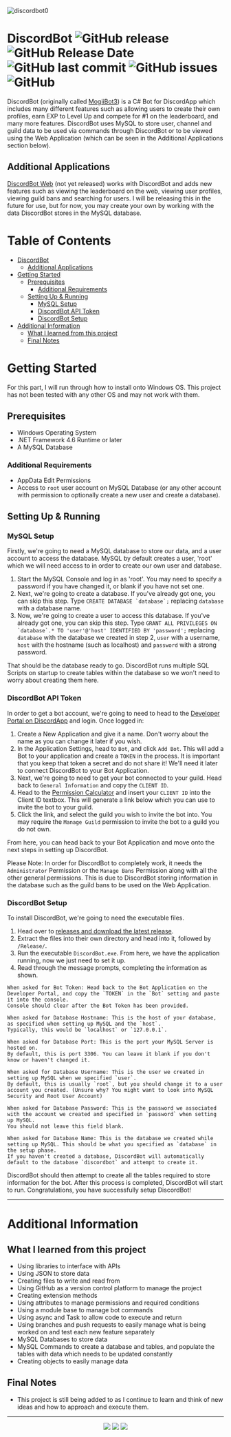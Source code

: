 ![discordbot0](http://imgserv.mythicalcuddles.xyz/DiscordBot/DiscordBot.png)

# DiscordBot ![GitHub release](https://img.shields.io/github/release/MythicalCuddles/DiscordBot.svg) ![GitHub Release Date](https://img.shields.io/github/release-date/MythicalCuddles/DiscordBot.svg) ![GitHub last commit](https://img.shields.io/github/last-commit/MythicalCuddles/DiscordBot.svg) ![GitHub issues](https://img.shields.io/github/issues/MythicalCuddles/DiscordBot.svg) ![GitHub](https://img.shields.io/github/license/MythicalCuddles/DiscordBot.svg)

DiscordBot (originally called [MogiiBot3](https://github.com/MythicalCuddles/MogiiBot3)) is a C# Bot for DiscordApp which includes many different features such as allowing users to create their own profiles, earn EXP to Level Up and compete for #1 on the leaderboard, and many more features. DiscordBot uses MySQL to store user, channel and guild data to be used via commands through DiscordBot or to be viewed using the Web Application (which can be seen in the Additional Applications section below).

## Additional Applications

[DiscordBot Web](https://bot.mythicalcuddles.xyz) (not yet released) works with DiscordBot and adds new features such as viewing the leaderboard on the web, viewing user profiles, viewing guild bans and searching for users. I will be releasing this in the future for use, but for now, you may create your own by working with the data DiscordBot stores in the MySQL database.

# Table of Contents

* [DiscordBot](#discordbot-----)
  * [Additional Applications](#additional-applications)
* [Getting Started](#getting-started)
  * [Prerequisites](#prerequisites)
    * [Additional Requirements](##additional-requirements)
  * [Setting Up & Running](##setting-up--running)
    * [MySQL Setup](#mysql-setup)
    * [DiscordBot API Token](#discordbot-api-token)
    * [DiscordBot Setup](#discordbot-setup)
* [Additional Information](#additional-information)
  * [What I learned from this project](#what-i-learned-from-this-project)
  * [Final Notes](#final-notes)


# Getting Started

For this part, I will run through how to install onto Windows OS. This project has not been tested with any other OS and may not work with them.

## Prerequisites
- Windows Operating System
- .NET Framework 4.6 Runtime or later
- A MySQL Database

### Additional Requirements
- AppData Edit Permissions
- Access to `root` user account on MySQL Database (or any other account with permission to optionally create a new user and create a database).

## Setting Up & Running

### MySQL Setup
Firstly, we're going to need a MySQL database to store our data, and a user account to access the database. MySQL by default creates a user, 'root' which we will need access to in order to create our own user and database.

1. Start the MySQL Console and log in as 'root'. You may need to specify a password if you have changed it, or blank if you have not set one.
2. Next, we're going to create a database. If you've already got one, you can skip this step. Type ``CREATE DATABASE `database`;`` replacing `database` with a database name.
3. Now, we're going to create a user to access this database. If you've already got one, you can skip this step. Type ``GRANT ALL PRIVILEGES ON `database`.* TO 'user'@'host' IDENTIFIED BY 'password';`` replacing `database` with the database we created in step 2, `user` with a username, `host` with the hostname (such as localhost) and `password` with a strong password.

That should be the database ready to go. DiscordBot runs multiple SQL Scripts on startup to create tables within the database so we won't need to worry about creating them here.


### DiscordBot API Token
In order to get a bot account, we're going to need to head to the [Developer Portal on DiscordApp](https://discordapp.com/developers) and login. Once logged in:

1. Create a New Application and give it a name. Don't worry about the name as you can change it later if you wish.
2. In the Application Settings, head to `Bot`, and click `Add Bot`. This will add a Bot to your application and create a `TOKEN` in the process. It is important that you keep that token a secret and do not share it! We'll need it later to connect DiscordBot to your Bot Application.
3. Next, we're going to need to get your bot connected to your guild. Head back to `General Information` and copy the `CLIENT ID`.
4. Head to the [Permission Calculator](https://discordapi.com/permissions.html#8) and insert your `CLIENT ID` into the Client ID textbox. This will generate a link below which you can use to invite the bot to your guild.
5. Click the link, and select the guild you wish to invite the bot into. You may require the `Manage Guild` permission to invite the bot to a guild you do not own.

From here, you can head back to your Bot Application and move onto the next steps in setting up DiscordBot.

Please Note: In order for DiscordBot to completely work, it needs the `Administrator` Permission or the `Manage Bans` Permission along with all the other general permissions. This is due to DiscordBot storing information in the database such as the guild bans to be used on the Web Application.


### DiscordBot Setup
To install DiscordBot, we're going to need the executable files.

1. Head over to [releases and download the latest release](https://github.com/MythicalCuddles/DiscordBot/releases).
2. Extract the files into their own directory and head into it, followed by `/Release/`.
3. Run the executable `DiscordBot.exe`. From here, we have the application running, now we just need to set it up.
4. Read through the message prompts, completing the information as shown.

```
When asked for Bot Token: Head back to the Bot Application on the Developer Portal, and copy the `TOKEN` in the `Bot` setting and paste it into the console.
Console should clear after the Bot Token has been provided.

When asked for Database Hostname: This is the host of your database, as specified when setting up MySQL and the `host`.
Typically, this would be `localhost` or `127.0.0.1`.

When asked for Database Port: This is the port your MySQL Server is hosted on.
By default, this is port 3306. You can leave it blank if you don't know or haven't changed it.

When asked for Database Username: This is the user we created in setting up MySQL when we specified `user`.
By default, this is usually `root`, but you should change it to a user account you created. (Unsure why? You might want to look into MySQL Security and Root User Account)

When asked for Database Password: This is the password we associated with the account we created and specified in `password` when setting up MySQL.
You should not leave this field blank.

When asked for Database Name: This is the database we created while setting up MySQL. This should be what you specified as `database` in the setup phase.
If you haven't created a database, DiscordBot will automatically default to the database `discordbot` and attempt to create it.
```

DiscordBot should then attempt to create all the tables required to store information for the bot. After this process is completed, DiscordBot will start to run. Congratulations, you have successfully setup DiscordBot!

---
# Additional Information

## What I learned from this project

- Using libraries to interface with APIs
- Using JSON to store data
- Creating files to write and read from
- Using GitHub as a version control platform to manage the project
- Creating extension methods
- Using attributes to manage permissions and required conditions
- Using a module base to manage bot commands
- Using async and Task to allow code to execute and return
- Using branches and push requests to easily manage what is being worked on and test each new feature separately
- MySQL Databases to store data
- MySQL Commands to create a database and tables, and populate the tables with data which needs to be updated constantly
- Creating objects to easily manage data

## Final Notes

- This project is still being added to as I continue to learn and think of new ideas and how to approach and execute them.

---

<p align="center">
  <a href="https://mythicalcuddles.xyz"><img src="https://i.imgur.com/f45s9EN.png"></a>
  <a href="https://www.paypal.me/mythicalcuddles"><img src="https://img.shields.io/badge/Support%20the%20Developer-Donate%20via%20PayPal-ffa329.svg"></a>
  <a href="https://www.patreon.com/mythicalcuddles"><img src="https://img.shields.io/badge/Support%20the%20Developer-Become%20a%20Patreon-ffa329.svg"></a>
</p>
